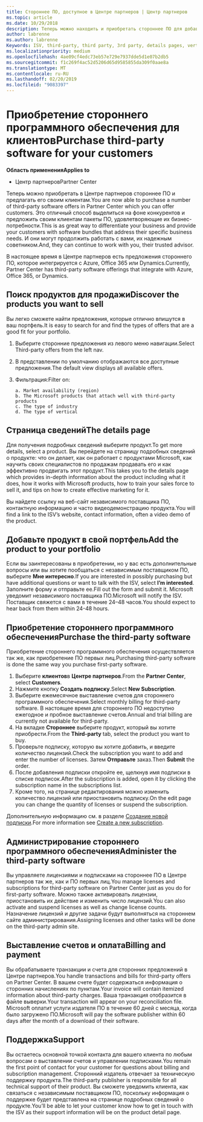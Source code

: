 ```yaml
---
title: Стороннее ПО, доступное в Центре партнеров | Центр партнеров
ms.topic: article
ms.date: 10/29/2018
description: Теперь можно находить и приобретать стороннее ПО для добавления в свой ассортимент предложений для клиентов.
author: labrenne
ms.author: labrenne
Keywords: ISV, third-party, third party, 3rd party, details pages, vertical software, software publisher
ms.localizationpriority: medium
ms.openlocfilehash: 4ae09cf4edc73eb57e729e7937dde5d1e07b2db5
ms.sourcegitcommit: f1c269f4ac52d5206d65d9585855da309f0aae8a
ms.translationtype: MT
ms.contentlocale: ru-RU
ms.lasthandoff: 02/20/2019
ms.locfileid: "9083397"
---
```

# <a name="purchase-third-party-software-for-your-customers"></a><span data-ttu-id="f1cc5-103">Приобретение стороннего программного обеспечения для клиентов</span><span class="sxs-lookup"><span data-stu-id="f1cc5-103">Purchase third-party software for your customers</span></span>

**<span data-ttu-id="f1cc5-104">Область применения</span><span class="sxs-lookup"><span data-stu-id="f1cc5-104">Applies to</span></span>** 

- <span data-ttu-id="f1cc5-105">Центр партнеров</span><span class="sxs-lookup"><span data-stu-id="f1cc5-105">Partner Center</span></span>


<span data-ttu-id="f1cc5-106">Теперь можно приобретать в Центре партнеров стороннее ПО и предлагать его своим клиентам.</span><span class="sxs-lookup"><span data-stu-id="f1cc5-106">You are now able to purchase a number of third-party software offers in Partner Center which you can offer customers.</span></span> <span data-ttu-id="f1cc5-107">Это отличный способ выделиться на фоне конкурентов и предложить своим клиентам пакеты ПО, удовлетворяющие их бизнес-потребности.</span><span class="sxs-lookup"><span data-stu-id="f1cc5-107">This is as great way to differentiate your business and provide your customers with software bundles that address their specific business needs.</span></span> <span data-ttu-id="f1cc5-108">И они могут продолжить работать с вами, их надежным советником.</span><span class="sxs-lookup"><span data-stu-id="f1cc5-108">And, they can continue to work with you, their trusted advisor.</span></span>

<span data-ttu-id="f1cc5-109">В настоящее время в Центре партнеров есть предложения стороннего ПО, которое интегрируется с Azure, Office 365 или Dynamics.</span><span class="sxs-lookup"><span data-stu-id="f1cc5-109">Currently, Partner Center has third-party software offerings that integrate with Azure, Office 365, or Dynamics.</span></span>

## <a name="discover-the-products-you-want-to-sell"></a><span data-ttu-id="f1cc5-110">Поиск продуктов для продажи</span><span class="sxs-lookup"><span data-stu-id="f1cc5-110">Discover the products you want to sell</span></span>

<span data-ttu-id="f1cc5-111">Вы легко сможете найти предложения, которые отлично впишутся в ваш портфель.</span><span class="sxs-lookup"><span data-stu-id="f1cc5-111">It is easy to search for and find the types of offers that are a good fit for your portfolio.</span></span> 
1.  <span data-ttu-id="f1cc5-112">Выберите сторонние предложения из левого меню навигации.</span><span class="sxs-lookup"><span data-stu-id="f1cc5-112">Select Third-party offers from the left nav.</span></span> 
2.  <span data-ttu-id="f1cc5-113">В представлении по умолчанию отображаются все доступные предложения.</span><span class="sxs-lookup"><span data-stu-id="f1cc5-113">The default view displays all available offers.</span></span> 
3.  <span data-ttu-id="f1cc5-114">Фильтрация:</span><span class="sxs-lookup"><span data-stu-id="f1cc5-114">Filter on:</span></span>

        a. Market availability (region) 
        b. The Microsoft products that attach well with third-party products  
        c. The type of industry 
        d. The type of vertical 

## <a name="the-details-page"></a><span data-ttu-id="f1cc5-115">Страница сведений</span><span class="sxs-lookup"><span data-stu-id="f1cc5-115">The details page</span></span>

<span data-ttu-id="f1cc5-116">Для получения подробных сведений выберите продукт.</span><span class="sxs-lookup"><span data-stu-id="f1cc5-116">To get more details, select a product.</span></span> <span data-ttu-id="f1cc5-117">Вы перейдете на страницу подробных сведений о продукте: что он делает, как он работает с продуктами Microsoft, как научить своих специалистов по продажам продавать его и как эффективно продвигать этот продукт.</span><span class="sxs-lookup"><span data-stu-id="f1cc5-117">This takes you to the details page which provides in-depth information about the product including what it does, how it works with Microsoft products, how to train your sales force to sell it, and tips on how to create effective marketing for it.</span></span> 

<span data-ttu-id="f1cc5-118">Вы найдете ссылку на веб-сайт независимого поставщика ПО, контактную информацию и часто видеодемонстрацию продукта.</span><span class="sxs-lookup"><span data-stu-id="f1cc5-118">You will find a link to the ISV’s website, contact information, often a video demo of the product.</span></span> 

## <a name="add-the-product-to-your-portfolio"></a><span data-ttu-id="f1cc5-119">Добавьте продукт в свой портфель</span><span class="sxs-lookup"><span data-stu-id="f1cc5-119">Add the product to your portfolio</span></span>

<span data-ttu-id="f1cc5-120">Если вы заинтересованы в приобретении, но у вас есть дополнительные вопросы или вы хотите пообщаться с независимым поставщиком ПО, выберите **Мне интересно**.</span><span class="sxs-lookup"><span data-stu-id="f1cc5-120">If you are interested in possibly purchasing but have additional questions or want to talk with the ISV, select **I’m interested**.</span></span> <span data-ttu-id="f1cc5-121">Заполните форму и отправьте ее.</span><span class="sxs-lookup"><span data-stu-id="f1cc5-121">Fill out the form and submit it.</span></span> <span data-ttu-id="f1cc5-122">Microsoft уведомит независимого поставщика ПО.</span><span class="sxs-lookup"><span data-stu-id="f1cc5-122">Microsoft will notify the ISV.</span></span> <span data-ttu-id="f1cc5-123">Поставщик свяжется с вами в течение 24–48 часов.</span><span class="sxs-lookup"><span data-stu-id="f1cc5-123">You should expect to hear back from them within 24-48 hours.</span></span> 

## <a name="purchase-the-third-party-software"></a><span data-ttu-id="f1cc5-124">Приобретение стороннего программного обеспечения</span><span class="sxs-lookup"><span data-stu-id="f1cc5-124">Purchase the third-party software</span></span>

<span data-ttu-id="f1cc5-125">Приобретение стороннего программного обеспечения осуществляется так же, как приобретение ПО первых лиц.</span><span class="sxs-lookup"><span data-stu-id="f1cc5-125">Purchasing third-party software is done the same way you purchase first-party software.</span></span> 

1.  <span data-ttu-id="f1cc5-126">Выберите **клиентов**в **Центре партнеров**.</span><span class="sxs-lookup"><span data-stu-id="f1cc5-126">From the **Partner Center**, select **Customers**.</span></span>
2.  <span data-ttu-id="f1cc5-127">Нажмите кнопку **Создать подписку**.</span><span class="sxs-lookup"><span data-stu-id="f1cc5-127">Select **New Subscription**.</span></span>
3.  <span data-ttu-id="f1cc5-128">Выберите ежемесячное выставление счетов для стороннего программного обеспечения.</span><span class="sxs-lookup"><span data-stu-id="f1cc5-128">Select monthly billing for third-party software.</span></span> <span data-ttu-id="f1cc5-129">В настоящее время для стороннего ПО недоступно ежегодное и пробное выставление счетов.</span><span class="sxs-lookup"><span data-stu-id="f1cc5-129">Annual and trial billing are currently not available for third-party.</span></span>
4.  <span data-ttu-id="f1cc5-130">На вкладке **Стороннее** выберите продукт, который вы хотите приобрести.</span><span class="sxs-lookup"><span data-stu-id="f1cc5-130">From the **Third-party** tab, select the product you want to buy.</span></span>
5.  <span data-ttu-id="f1cc5-131">Проверьте подписку, которую вы хотите добавить, и введите количество лицензий.</span><span class="sxs-lookup"><span data-stu-id="f1cc5-131">Check the subscription you want to add and enter the number of licenses.</span></span> <span data-ttu-id="f1cc5-132">Затем **Отправьте** заказ.</span><span class="sxs-lookup"><span data-stu-id="f1cc5-132">Then **Submit** the order.</span></span>
6.  <span data-ttu-id="f1cc5-133">После добавления подписки откройте ее, щелкнув имя подписки в списке подписок.</span><span class="sxs-lookup"><span data-stu-id="f1cc5-133">After the subscription is added, open it by clicking the subscription name in the subscriptions list.</span></span> 
7.  <span data-ttu-id="f1cc5-134">Кроме того, на странице редактирования можно изменить количество лицензий или приостановить подписку.</span><span class="sxs-lookup"><span data-stu-id="f1cc5-134">On the edit page you can change the quantity of licenses or suspend the subscription.</span></span>

<span data-ttu-id="f1cc5-135">Дополнительную информацию см. в разделе [Создание новой подписки](create-a-new-subscription.md).</span><span class="sxs-lookup"><span data-stu-id="f1cc5-135">For more information see [Create a new subscription](create-a-new-subscription.md).</span></span>

## <a name="administer-the-third-party-software"></a><span data-ttu-id="f1cc5-136">Администрирование стороннего программного обеспечения</span><span class="sxs-lookup"><span data-stu-id="f1cc5-136">Administer the third-party software</span></span>

<span data-ttu-id="f1cc5-137">Вы управляете лицензиями и подписками на стороннее ПО в Центре партнеров так же, как и ПО первых лиц.</span><span class="sxs-lookup"><span data-stu-id="f1cc5-137">You manage licenses and subscriptions for third-party software on Partner Center just as you do for first-party software.</span></span> <span data-ttu-id="f1cc5-138">Можно также активировать лицензии, приостановить их действие и изменить число лицензий.</span><span class="sxs-lookup"><span data-stu-id="f1cc5-138">You can also activate and suspend licenses as well as change license counts.</span></span> <span data-ttu-id="f1cc5-139">Назначение лицензий и другие задачи будут выполняться на стороннем сайте администрирования.</span><span class="sxs-lookup"><span data-stu-id="f1cc5-139">Assigning licenses and other tasks will be done on the third-party admin site.</span></span>

## <a name="billing-and-payment"></a><span data-ttu-id="f1cc5-140">Выставление счетов и оплата</span><span class="sxs-lookup"><span data-stu-id="f1cc5-140">Billing and payment</span></span>

<span data-ttu-id="f1cc5-141">Вы обрабатываете транзакции и счета для сторонних предложений в Центре партнеров.</span><span class="sxs-lookup"><span data-stu-id="f1cc5-141">You handle transactions and bills for third-party offers on Partner Center.</span></span> <span data-ttu-id="f1cc5-142">В вашем счете будет содержаться информация о сторонних начислениях по пунктам.</span><span class="sxs-lookup"><span data-stu-id="f1cc5-142">Your invoice will contain itemized information about third-party charges.</span></span> <span data-ttu-id="f1cc5-143">Ваша транзакция отобразится в файле выверки.</span><span class="sxs-lookup"><span data-stu-id="f1cc5-143">Your transaction will appear on your reconciliation file.</span></span> <span data-ttu-id="f1cc5-144">Microsoft оплатит услуги издателя ПО в течение 60 дней с месяца, когда было загружено ПО.</span><span class="sxs-lookup"><span data-stu-id="f1cc5-144">Microsoft will pay the software publisher within 60 days after the month of a download of their software.</span></span> 

## <a name="support"></a><span data-ttu-id="f1cc5-145">Поддержка</span><span class="sxs-lookup"><span data-stu-id="f1cc5-145">Support</span></span>

<span data-ttu-id="f1cc5-146">Вы остаетесь основной точкой контакта для вашего клиента по любым вопросам о выставлении счетов и управлении подписками.</span><span class="sxs-lookup"><span data-stu-id="f1cc5-146">You remain the first point of contact for your customer for questions about billing and subscription management.</span></span> <span data-ttu-id="f1cc5-147">Сторонний издатель отвечает за техническую поддержку продукта.</span><span class="sxs-lookup"><span data-stu-id="f1cc5-147">The third-party publisher is responsible for all technical support of their product.</span></span> <span data-ttu-id="f1cc5-148">Вы сможете уведомить клиента, как связаться с независимым поставщиком ПО, поскольку информация о поддержке будет представлена на странице подробных сведений о продукте.</span><span class="sxs-lookup"><span data-stu-id="f1cc5-148">You’ll be able to let your customer know how to get in touch with the ISV as their support information will be on the product detail page.</span></span>

